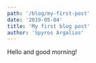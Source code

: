 ```yaml
---
path: '/blog/my-first-post'
date: '2019-05-04'
title: 'My first blog post'
author: 'Spyros Argalias'
---
```


Hello and good morning!
